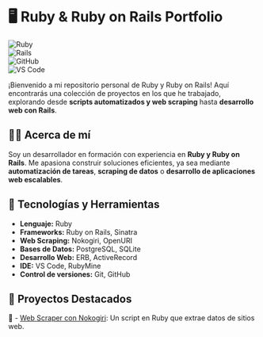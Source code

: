 # 🖥️ Ruby & Ruby on Rails Portfolio  
![Ruby](https://img.shields.io/badge/Ruby-CC342D?style=for-the-badge&logo=ruby&logoColor=white)  
![Rails](https://img.shields.io/badge/Ruby%20on%20Rails-CC0000?style=for-the-badge&logo=ruby-on-rails&logoColor=white)  
![GitHub](https://img.shields.io/badge/github-%23121011.svg?style=for-the-badge&logo=github&logoColor=white)  
![VS Code](https://img.shields.io/badge/Visual%20Studio%20Code-0078d7.svg?style=for-the-badge&logo=visual-studio-code&logoColor=white)

¡Bienvenido a mi repositorio personal de Ruby y Ruby on Rails! Aquí encontrarás una colección de proyectos en los que he trabajado, explorando desde **scripts automatizados y web scraping** hasta **desarrollo web con Rails**.  

## 🧑‍💻 Acerca de mí  
Soy un desarrollador en formación con experiencia en **Ruby y Ruby on Rails**. Me apasiona construir soluciones eficientes, ya sea mediante **automatización de tareas**, **scraping de datos** o **desarrollo de aplicaciones web escalables**.  

## 🔧 Tecnologías y Herramientas  
- **Lenguaje:** Ruby  
- **Frameworks:** Ruby on Rails, Sinatra  
- **Web Scraping:** Nokogiri, OpenURI  
- **Bases de Datos:** PostgreSQL, SQLite  
- **Desarrollo Web:** ERB, ActiveRecord  
- **IDE:** VS Code, RubyMine  
- **Control de versiones:** Git, GitHub

## 🚀 Proyectos Destacados  
📌 - [Web Scraper con Nokogiri](https://github.com/DomiAndi/Ruby-spell-scraper): Un script en Ruby que extrae datos de sitios web.

